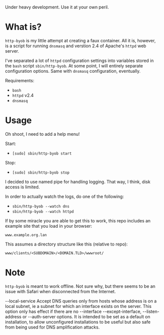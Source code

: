 Under heavy development. Use it at your own peril.

What is?
===
`http-byob` is my little attempt at creating a faux container. All it is, however, is a script for running `dnsmasq` and verstion 2.4 of Apache's `httpd` web server.

I've separated a lot of `httpd` configuration settings into variables stored in the `bash` script `sbin/http-byob`. At some point, I will entirely separate configuration options. Same with `dnsmasq` configuration, eventually.


Requirements:
* `bash`
* `httpd` v2.4
* `dnsmasq`


Usage
===
Oh shoot, I need to add a help menu!

Start:
* `[sudo] sbin/http-byob start`

Stop:
* `[sudo] sbin/http-byob stop`

I decided to use named pipe for handling logging. That way, I think, disk access is limited.

In order to actually watch the logs, do one of the following:
* `sbin/http-byob --watch dns`
* `sbin/http-byob --watch httpd`


If by some miracle you are able to get this to work, this repo includes an example site that you load in your browser:

`www.example.org.lan`


This assumes a directory structure like this (relative to repo):

`www/clients/<SUBDOMAIN>/<DOMAIN.TLD>/wwwroot/`





Note
===
`http-byob` is meant to work offline. Not sure why, but there seems to be an issue with Safari when disconnected from the Internet.



--local-service
Accept DNS queries only from hosts whose address is on a local subnet, ie a subnet for which an interface exists on the server. This option only has effect if there are no --interface --except-interface, --listen-address or --auth-server options. It is intended to be set as a default on installation, to allow unconfigured installations to be useful but also safe from being used for DNS amplification attacks.
